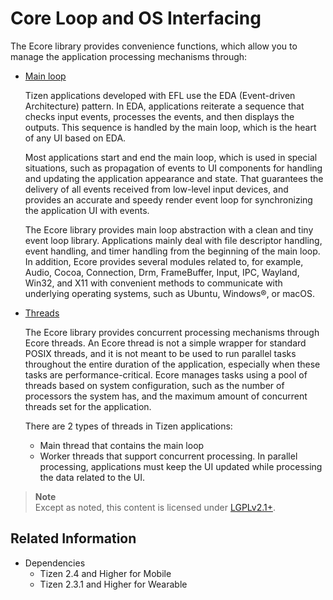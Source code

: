 # Core Loop and OS Interfacing

The Ecore library provides convenience functions, which allow you to manage the application processing mechanisms through:

- [Main loop](main-loop.md)

  Tizen applications developed with EFL use the EDA (Event-driven Architecture) pattern. In EDA, applications reiterate a sequence that checks input events, processes the events, and then displays the outputs. This sequence is handled by the main loop, which is the heart of any UI based on EDA.  

  Most applications start and end the main loop, which is used in special situations, such as propagation of events to UI components for handling and updating the application appearance and state. That guarantees the delivery of all events received from low-level input devices, and provides an accurate and speedy render event loop for synchronizing the application UI with events.  

  The Ecore library provides main loop abstraction with a clean and tiny event loop library. Applications mainly deal with file descriptor handling, event handling, and timer handling from the beginning of the main loop. In addition, Ecore provides several modules related to, for example, Audio, Cocoa, Connection, Drm, FrameBuffer, Input, IPC, Wayland, Win32, and X11 with convenient methods to communicate with underlying operating systems, such as Ubuntu, Windows&reg;, or macOS.

- [Threads](threads.md)

  The Ecore library provides concurrent processing mechanisms through Ecore threads. An Ecore thread is not a simple wrapper for standard POSIX threads, and it is not meant to be used to run parallel tasks throughout the entire duration of the application, especially when these tasks are performance-critical. Ecore manages tasks using a pool of threads based on system configuration, such as the number of processors the system has, and the maximum amount of concurrent threads set for the application.  

  There are 2 types of threads in Tizen applications:  
   - Main thread that contains the main loop
   - Worker threads that support concurrent processing. In parallel processing, applications must keep the UI updated while processing the data related to the UI.

> **Note**  
> Except as noted, this content is licensed under [LGPLv2.1+](http://opensource.org/licenses/LGPL-2.1).

## Related Information
- Dependencies
  - Tizen 2.4 and Higher for Mobile
  - Tizen 2.3.1 and Higher for Wearable
